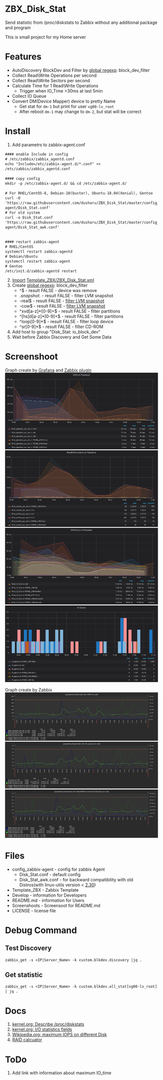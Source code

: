 # ZBX_Disk_Stat
Send statistic from /proc/diskstats to Zabbix without any additional package and program

This is small project for my Home server

# Features
  * AutoDiscovery BlockDev and Filter by [global regexp](https://www.zabbix.com/documentation/3.4/manual/regular_expressions): block_dev_filter 
  * Collect Read\Write Operations per second
  * Collect Read\Write Sectors per second
  * Calculate Time for 1 Read\Write Operations
    * Trigger when IO_Time >30ms at last 5min
  * Collect IO Queue
  * Convert DM(Device Mapper) device to pretty Name
    * Get stat for `dm-1` but print for user `vg00-lv_root`
    * After reboot `dm-1` may change to `dm-2`, but stat will be correct

# Install
  1. Add parametrs to zabbix-agent.conf

```
#### enable Include in config
# /etc/zabbix/zabbix_agentd.conf
echo "Include=/etc/zabbix-agent.d/*.conf" >> /etc/zabbix/zabbix_agentd.conf

#### copy config 
mkdir -p /etc/zabbix-agent.d/ && cd /etc/zabbix-agent.d/

# For RHEL/CentOS-8, Debian-10(buster), Ubuntu-18.04(Xenial), Gentoo
curl -O 'https://raw.githubusercontent.com/dusharu/ZBX_Disk_Stat/master/config_zabbix-agent/Disk_Stat.conf'
# For old system
curl -o Disk_Stat.conf 'https://raw.githubusercontent.com/dusharu/ZBX_Disk_Stat/master/config_zabbix-agent/Disk_Stat_awk.conf'


#### restart zabbix-agent
# RHEL/CentOS
systemctl restart zabbix-agentd
# Debian/Ubuntu
systemctl restart zabbix-agent
# Gentoo
/etc/init.d/zabbix-agentd restart
```
  2. [Import](https://www.zabbix.com/documentation/3.4/manual/xml_export_import/templates) [Template_ZBX/ZBX_Disk_Stat.xml](Template_ZBX/ZBX_Disk_Stat.xml)
  3. Create [global regexp](https://www.zabbix.com/documentation/3.4/manual/regular_expressions): block_dev_filter
     * ^$ - result FALSE - device was remove
     * .*snapshot.* - result FALSE - filter LVM snapshot
     * -real$ - result FALSE - [filter LVM snapshot](https://rwmj.wordpress.com/2010/09/28/how-lvm-does-snapshots/)
     * -cow$ - result FALSE - [filter LVM snapshot](https://rwmj.wordpress.com/2010/09/28/how-lvm-does-snapshots/)
     * ^xvd[a-z]*[0-9]+$ - result FALSE - filter partitions
     * ^[hs]d[a-z]*[0-9]+$ - result FALSE - filter partitions
     * ^loop[0-9]*$ - result FALSE - filter loop device
     * ^sr[0-9]*$ - result FALSE - filter CD-ROM
  4. Add host to group "Disk_Stat: io_block_dev"
  5. Wait before Zabbix Discovery and Get Some Data


# Screenshoot
Graph create by [Grafana](https://grafana.com/) and [Zabbix plugin](https://grafana.com/grafana/plugins/alexanderzobnin-zabbix-app)
![1-Disk_Stat_IOPS.png](/Screenshoots/1-Disk_Stat_IOPS.png)
![2-Disk_Stat_RW_Sectors.png](/Screenshoots/2-Disk_Stat_RW_Sectors.png)
![3-Disk_Stat_IO_time.png](/Screenshoots/3-Disk_Stat_IO_time.png)
![4-Disk_Stat_IO_Queue.png](/Screenshoots/4-Disk_Stat_IO_Queue.png)

Graph create by Zabbix
![10-Disk_Stat_IOPS_zbx.png](/Screenshoots/10-Disk_Stat_IOPS_zbx.png)
![11-Disk_Stat_IO_Queue_zbx.png](/Screenshoots/11-Disk_Stat_IO_Queue_zbx.png)
![12-Disk_Stat_RW_Sectors_zbx.png](/Screenshoots/12-Disk_Stat_RW_Sectors_zbx.png)


# Files
  * config_zabbix-agent - config for zabbix Agent
    * Disk_Stat.conf - default config
    * Disk_Stat_awk.conf - for backward compatibility with old Distros(with linux-utils version < [2.30](https://mirrors.edge.kernel.org/pub/linux/utils/util-linux/v2.30/v2.30-ReleaseNotes))
  * Template_ZBX - Zabbix Template
  * Develop - information for Developers
  * README.md - information for Users
  * Screenshoots - Screensoot for README.md
  * LICENSE - license file

# Debug Command
## Test Discovery
```
zabbix_get -s <IP|Server_Name> -k custom.blkdev.discovery |jq .
```
## Get statistic
```
zabbix_get -s <IP|Server_Name> -k custom.blkdev.all_stat[vg00-lv_root] | jq .
```
# Docs
  1. [kernel.org: Describe /proc/diskstats](https://www.kernel.org/doc/Documentation/ABI/testing/procfs-diskstats)
  2. [kernel.org: I/O statistics fields](https://www.kernel.org/doc/Documentation/admin-guide/iostats.rst)
  3. [Wikipedia.org: maximum IOPS on different Disk](https://en.wikipedia.org/wiki/IOPS)
  4. [RAID calcuator](https://wintelguy.com/raidperf.pl)

# ToDo
  1. Add link with information about maximum IO_time
